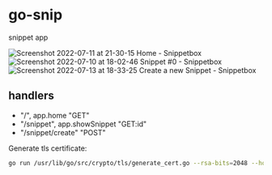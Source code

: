 # go-snip

snippet app

![Screenshot 2022-07-11 at 21-30-15 Home - Snippetbox](https://user-images.githubusercontent.com/47256346/178333432-cf90da4f-ed20-48a9-940f-d16226375033.png)
![Screenshot 2022-07-10 at 18-02-46 Snippet #0 - Snippetbox](https://user-images.githubusercontent.com/47256346/178150453-d014f4c1-c809-4ddd-a7ec-9605f7a887ba.png)
![Screenshot 2022-07-13 at 18-33-25 Create a new Snippet - Snippetbox](https://user-images.githubusercontent.com/47256346/178773682-1b77294a-337e-4b3b-b6b8-2c3c1a6f157c.png)

## handlers

- "/", app.home "GET"
- "/snippet", app.showSnippet "GET:id"
- "/snippet/create" "POST"

Generate tls certificate:

```bash
go run /usr/lib/go/src/crypto/tls/generate_cert.go --rsa-bits=2048 --host=localhost
```

